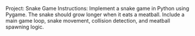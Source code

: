 <!-- Use this file to provide workspace-specific custom instructions to Copilot. For more details, visit https://code.visualstudio.com/docs/copilot/copilot-customization#_use-a-githubcopilotinstructionsmd-file -->

Project: Snake Game
Instructions: Implement a snake game in Python using Pygame. The snake should grow longer when it eats a meatball. Include a main game loop, snake movement, collision detection, and meatball spawning logic.
